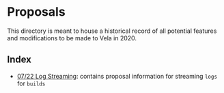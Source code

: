 # Proposals

This directory is meant to house a historical record of all potential features and modifications to be made to Vela in 2020.

## Index

* [07/22 Log Streaming](07-22_log-streaming.md): contains proposal information for streaming `logs` for `builds`
